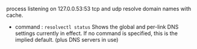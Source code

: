 process listening on 127.0.0.53:53 tcp and udp
resolve domain names with cache.

* command : `resolvectl status`
	Shows the global and per-link DNS settings currently in effect. If no command is specified, this is the implied default. (plus DNS servers in use)

